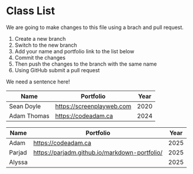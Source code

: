 # Class List

We are going to make changes to this file using a brach and pull request.

1. Create a new branch
2. Switch to the new branch
3. Add your name and portfolio link to the list below
4. Commit the changes
5. Then push the changes to the branch with the same name
6. Using GitHub submit a pull request

We need a sentence here!

| Name        | Portfolio                 | Year |
| ----------- | ------------------------- | ---- |
| Sean Doyle  | https://screenplayweb.com | 2020 |
| Adam Thomas | https://codeadam.ca       | 2024 |

| Name          | Portfolio                                               | Year |
| ------------- | ------------------------------------------------------- | ---- |
| Adam          | https://codeadam.ca                                     | 2025 |
| Parjad        | https://parjadm.github.io/markdown-portfolio/           | 2025 |
| Alyssa        |                                                         | 2025 |